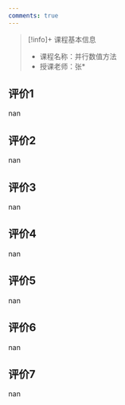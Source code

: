 ```yaml
---
comments: true
---
```


>[!info]+ 课程基本信息
>
> - 课程名称：并行数值方法
> - 授课老师：张*

## 评价1

nan
## 评价2

nan
## 评价3

nan
## 评价4

nan
## 评价5

nan
## 评价6

nan
## 评价7

nan
